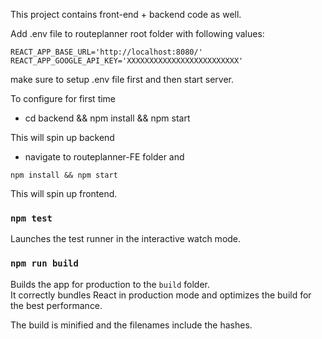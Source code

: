 This project contains front-end + backend code as well.

Add .env file to routeplanner root folder with following values:
```
REACT_APP_BASE_URL='http://localhost:8080/'
REACT_APP_GOOGLE_API_KEY='XXXXXXXXXXXXXXXXXXXXXXXXX'
```
make sure to setup .env file first and then start server.

To configure for first time

- cd backend && npm install && npm start

 This will spin up backend

- navigate to routeplanner-FE folder and

```
npm install && npm start
```

This will spin up frontend.

### `npm test`

Launches the test runner in the interactive watch mode.<br>

### `npm run build`

Builds the app for production to the `build` folder.<br>
It correctly bundles React in production mode and optimizes the build for the best performance.

The build is minified and the filenames include the hashes.<br>
